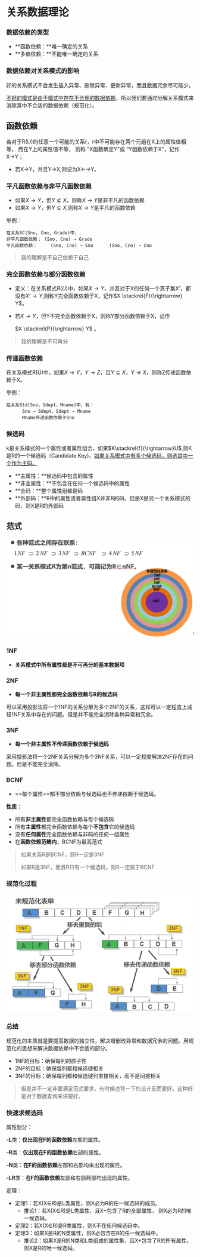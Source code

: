 # 关系数据理论

### 数据依赖的类型

- **函数依赖：**唯一确定的关系
- **多值依赖：**不能唯一确定的关系

### 数据依赖对关系模式的影响

好的关系模式不会发生插入异常、删除异常、更新异常，而且数据冗余尽可能少。

<u>不好的模式是由于模式中存在不合理的数据依赖</u>，所以我们要通过分解关系模式来消除其中不合适的数据依赖（规范化）。

## 函数依赖

若对于R(U)的任意一个可能的关系r，r中不可能存在两个元组在X上的属性值相等， 而在Y上的属性值不等， 则称 “X函数确定Y”或 “Y函数依赖于X”，记作X→Y；

- 若X→Y，并且Y→X,则记为X←→Y。

### 平凡函数依赖与非平凡函数依赖

- 如果$X→Y$，但$Y\nsubseteq X$，则称$X→Y$是非平凡的函数依赖
- 如果$X→Y$，但$Y\subseteq X$,则称$X→Y$是平凡的函数依赖

举例：

~~~
在关系SC(Sno, Cno, Grade)中，
非平凡函数依赖： (Sno, Cno) → Grade
平凡函数依赖：     (Sno, Cno) → Sno      (Sno, Cno) → Cno
~~~

> 我的理解是不自己依赖于自己

### 完全函数依赖与部分函数依赖

- 定义：在关系模式$R(U)$中，如果$X→Y$，并且对于X的任何一个真子集X’，都没有$X’ \rightarrow Y$,则称Y完全函数依赖于X，记作$X \stackrel{F}{\rightarrow} Y$。

- 若$X→Y$，但Y不完全函数依赖于X，则称Y部分函数依赖于X，记作

    $X \stackrel{P}{\rightarrow} Y$  。

> 我的理解是不可再分

### 传递函数依赖

在关系模式R(U)中，如果$X→Y$，$Y→Z$，且$Y\subsetneq X$，$Y\nrightarrow X$，则称Z传递函数依赖于X。

举例：

~~~
在关系Std(Sno，Sdept，Mname)中，有：
      Sno → Sdept，Sdept → Mname
      Mname传递函数依赖于Sno
~~~

### 候选码

k是关系模式的一个属性或者属性组合，如果$K\stackrel{f}{\rightarrow}U$,则K是R的一个候选码（Candidate Key)。<u>如果关系模式中有多个候选码，则选其中一个作为主码。</u>

- **主属性：**候选码中包含的属性
- **非主属性：**不包含在任何一个候选码中的属性
- **全码：**整个属性组都是码
- **外部码：**R中的属性或者属性组X并非R的码，但是X是另一个关系模式的码，则X是R的外部码

## 范式

<img src="./assets/image-20230614163022836.png" alt="image-20230614163022836" style="zoom:50%;" />

### 1NF

- **关系模式中所有属性都是不可再分的基本数据项**

### 2NF

- **每一个非主属性都完全函数依赖与R的候选码**

可以采用投影法将一个1NF的关系分解为多个2NF的关系，这样可以一定程度上减轻1NF关系中存在的问题。但是并不能完全消除各种异常和冗余。

### 3NF   

- **每一个非主属性不传递函数依赖于候选码**

采用投影法将一个2NF关系分解为多个3NF关系，可以一定程度解决2NF存在的问题。但是不能完全消除。

### BCNF

- ==每个属性==都不部分依赖与候选码也不传递依赖于候选码。

**性质：**

- 所有**非主属性**都完全函数依赖与每个候选码
- 所有**主属性**都完全函数依赖与每个**不包含**它的候选码
- 没有**任何属性**完全函数依赖与非码的任何一组属性
- 在**函数依赖范畴内**，BCNF为最高范式

> 如果关系R是BCNF，则R一定是3NF
>
> 如果R是3NF，而且R只有一个候选码，则R一定属于BCNF

### 规范化过程

<img src="./assets/image-20230614171452725.png" alt="image-20230614171452725" style="zoom:50%;" />

### 总结

规范化的本质就是要提高数据的独立性，解决增删改异常和数据冗余的问题。用规范化的思想来解决数据依赖中不合适的部分。

- 1NF的目标：确保每列的原子性
- 2NF的目标：确保每列都和候选键相关
- 3NF的目标：确保每列都和候选键列直接相关，而不是间接相关

> 但是并不一定非要满足范式要求，有时候违背一下的设计反而更好。这种好是对于数据查询来讲要好。

### 快速求候选码

属性划分：

–**L**类：**仅出现在F的函数依赖**左部的属性。

–**R**类：**仅出现在F的函数依赖**右部的属性。

–**N**类：**在F的函数依赖**左部和右部均未出现的属性。

–**LR**类：**在F的函数依赖**左部和右部两部均出现的属性。

定理：

- 定理1：若X(X∈R)是L类属性，则X必为R的任一候选码的成员。
  - 推论1：若X(X∈R)是L类属性，且X+包含了R的全部属性， 则X必为R的唯一候选码。
- 定理2：若X(X∈R)是R类属性，则X不在任何候选码中。
- 定理3：如果X是R的N类属性，则X必包含在R的任一候选码中。
  - 推论2：如果X是R的N类和L类组成的属性集，且X+包含了R的所有属性，则X是R的唯一候选码。